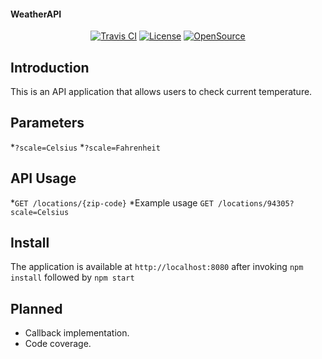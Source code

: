 #### WeatherAPI
<p align="center">
<a href="https://travis-ci.org/HealPot/WeatherAPI"><img src="https://travis-ci.org/HealPot/WeatherAPI.svg?branch=master" alt="Travis CI" /></a>
<a href="http://www.gnu.org/licenses/gpl-3.0"><img src="https://badges.frapsoft.com/os/gpl/gpl.svg?v=102" alt="License" /></a>
<a href="https://github.com/HealPot/WeatherAPI"><img src="https://badges.frapsoft.com/os/v1/open-source.svg?v=102" alt="OpenSource" /></a>
</p>

## Introduction
This is an API application that allows users to check current temperature.

## Parameters
*`?scale=Celsius`
*`?scale=Fahrenheit`

## API Usage
*`GET /locations/{zip-code}`
*Example usage `GET /locations/94305?scale=Celsius`

## Install
The application is available at `http://localhost:8080` after invoking `npm install` followed by `npm start`

## Planned
* Callback implementation.
* Code coverage.